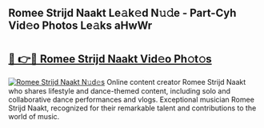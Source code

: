 ## Romee Strijd Naakt Le𝚊k𝚎d N𝚞𝚍e - Part-Cyh Vid𝚎o Photos Le𝚊ks aHwWr

# <h2><a href="http://fb75kd.evod.top/?m=Romee+Strijd+Naakt">🔗 👉🔴 Romee Strijd Naakt Vid𝚎o Ph𝚘t𝚘s</a></h2>

[![Romee Strijd Naakt N𝚞d𝚎s](https://i.imgur.com/8V9OHl7.gif)](http://fb75kd.evod.top/?m=Romee+Strijd+Naakt)
Online content creator Romee Strijd Naakt who shares lifestyle and dance-themed content, including solo and collaborative dance performances and vlogs. Exceptional musician Romee Strijd Naakt, recognized for their remarkable talent and contributions to the world of music. 
